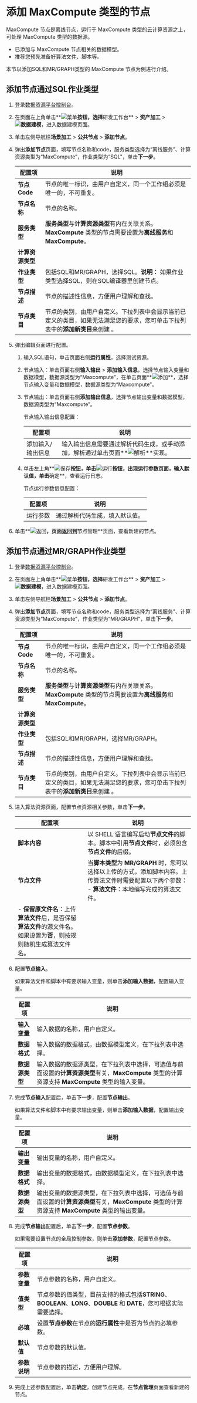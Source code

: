 # 添加 MaxCompute 类型的节点

MaxCompute 节点是离线节点，运行于 MaxCompute 类型的云计算资源之上，可处理 MaxCompute 类型的数据源。

-   已添加与 MaxCompute 节点相关的数据模型。
-   推荐您预先准备好算法文件、脚本等。

本节以添加SQL和MR/GRAPH类型的 MaxCompute 节点为例进行介绍。

## 添加节点通过SQL作业类型

1.  登录[数据资源平台控制台](https://dataq.console.aliyun.com)。

2.  在页面左上角单击**![菜单](https://static-aliyun-doc.oss-accelerate.aliyuncs.com/assets/img/zh-CN/6504337061/p188771.png)**按钮，选择**研发工作台** \> **资产加工** \> **![数据建模](https://static-aliyun-doc.oss-accelerate.aliyuncs.com/assets/img/zh-CN/7366900161/p208211.png)**，进入数据建模页面。

3.  单击左侧导航栏**场景加工** \> **公共节点** \> **添加节点**。

4.  弹出**添加节点**页面，填写节点名称和code，服务类型选择为“离线服务”、计算资源类型为“MaxCompute”，作业类型为“SQL"，单击**下一步**。

    |配置项|说明|
    |---|--|
    |**节点Code**|节点的唯一标识，由用户自定义，同一个工作组必须是唯一的，不可重复。|
    |**节点名称**|节点的名称。|
    |**服务类型**|**服务类型**与**计算资源类型**有内在关联关系。**MaxCompute** 类型的节点需要设置为**离线服务**和 **MaxCompute**。|
    |**计算资源类型**|
    |**作业类型**|包括SQL和MR/GRAPH，选择SQL。**说明：** 如果作业类型选择SQL，则在SQL编译器里创建节点。 |
    |**节点描述**|节点的描述性信息，方便用户理解和查找。|
    |**节点类目**|节点的类别，由用户自定义。下拉列表中会显示当前已定义的类目，如果无法满足您的要求，您可单击下拉列表中的**添加新类目**来创建 。|

5.  弹出编辑页面进行配置。

    1.  输入SQL语句，单击页面右侧**运行属性**，选择测试资源。

    2.  节点输入：单击页面右侧**输入输出** \> **添加输入信息**，选择节点输入变量和数据模型，数据源类型为“Maxcompute”，在单击页面**![添加](https://static-aliyun-doc.oss-accelerate.aliyuncs.com/assets/img/zh-CN/8561429061/p205624.png)**，选择节点输入变量和数据模型，数据源类型为“Maxcompute”。

    3.  节点输出：单击页面右侧**添加输出信息**，选择节点输出变量和数据模型，数据源类型为“Maxcompute”。

        节点输入输出信息配置：

        |配置项|说明|
        |---|--|
        |添加输入/输出信息|输入输出信息需要通过解析代码生成，或手动添加，解析通过单击页面**![解析](https://static-aliyun-doc.oss-accelerate.aliyuncs.com/assets/img/zh-CN/6824430161/p208903.png)**实现。|

    4.  单击左上角**![保存](https://static-aliyun-doc.oss-accelerate.aliyuncs.com/assets/img/zh-CN/8561429061/p205637.png)**按钮，单击**![运行](https://static-aliyun-doc.oss-accelerate.aliyuncs.com/assets/img/zh-CN/9561429061/p205638.png)**按钮，出现运行参数页面，输入默认值，单击**确定**，查看运行日志。

        节点运行参数信息配置：

        |配置项|说明|
        |---|--|
        |运行参数|通过解析代码生成，填入默认值。|

6.  单击**![返回](https://static-aliyun-doc.oss-accelerate.aliyuncs.com/assets/img/zh-CN/9561429061/p205667.png)**，页面返回到**节点管理**页面，查看新建的节点。


## 添加节点通过MR/GRAPH作业类型

1.  登录[数据资源平台控制台](https://dataq.console.aliyun.com)。

2.  在页面左上角单击**![菜单](https://static-aliyun-doc.oss-accelerate.aliyuncs.com/assets/img/zh-CN/6504337061/p188771.png)**按钮，选择**研发工作台** \> **资产加工** \> **![数据建模](https://static-aliyun-doc.oss-accelerate.aliyuncs.com/assets/img/zh-CN/7366900161/p208211.png)**，进入数据建模页面。

3.  单击左侧导航栏**场景加工** \> **公共节点** \> **添加节点**。

4.  弹出**添加节点**页面，填写节点名称和code，服务类型选择为“离线服务”、计算资源类型为“MaxCompute”，作业类型为“MR/GRAPH"，单击**下一步**。

    |配置项|说明|
    |---|--|
    |**节点Code**|节点的唯一标识，由用户自定义，同一个工作组必须是唯一的，不可重复。|
    |**节点名称**|节点的名称。|
    |**服务类型**|**服务类型**与**计算资源类型**有内在关联关系。**MaxCompute** 类型的节点需要设置为**离线服务**和 **MaxCompute**。|
    |**计算资源类型**|
    |**作业类型**|包括SQL和MR/GRAPH，选择MR/GRAPH。|
    |**节点描述**|节点的描述性信息，方便用户理解和查找。|
    |**节点类目**|节点的类别，由用户自定义。下拉列表中会显示当前已定义的类目，如果无法满足您的要求，您可单击下拉列表中的**添加新类目**来创建 。|

5.  进入算法资源页面，配置节点资源相关参数，单击**下一步**。

    |配置项|说明|
    |---|--|
    |**脚本内容**|以 SHELL 语言编写启动**节点文件**的脚本。脚本中引用**节点文件**时，必须包含**节点文件**的后缀。|
    |**节点文件**|当**脚本类型**为 **MR/GRAPH** 时，您可以选择以上传的方式，添加脚本内容。上传算法文件时需要配置以下两个参数：     -   **算法文件**：本地编写完成的算法文件。
    -   **保留原文件名**：上传**算法文件**后，是否保留**算法文件**的源文件名。如果设置为**否**，则按规则随机生成算法文件名。 |

6.  配置**节点输入**。

    如果算法文件和脚本中有要求输入变量，则单击**添加输入数据**，配置输入变量。

    |配置项|说明|
    |---|--|
    |**输入变量**|输入数据的名称，用户自定义。|
    |**数据格式**|输入数据的数据格式，由数据模型定义，在下拉列表中选择。|
    |**数据源类型**|输入数据的数据源类型，在下拉列表中选择，可选值与前面设置的**计算资源类型**有关，**MaxCompute** 类型的计算资源支持 **MaxCompute** 类型的输入变量。|

7.  完成**节点输入**配置后，单击**下一步**，配置**节点输出**。

    如果算法文件和脚本中有要求输出变量，则单击**添加输入数据**，配置输出变量。

    |配置项|说明|
    |---|--|
    |**输出变量**|输出变量的名称，用户自定义。|
    |**数据格式**|输出变量的数据格式，由数据模型定义，在下拉列表中选择。|
    |**数据源类型**|输出变量的数据源类型，在下拉列表中选择，可选值与前面设置的**计算资源类型**有关，**MaxCompute** 类型的计算资源支持 **MaxCompute** 类型的输出变量。|

8.  完成**节点输出**配置后，单击**下一步**，配置**节点参数**。

    如果需要设置节点的全局控制参数，则单击**添加参数**，配置节点参数。

    |配置项|说明|
    |---|--|
    |**参数变量**|节点参数的名称，用户自定义。|
    |**值类型**|节点参数的值类型，目前支持的格式包括**STRING**、**BOOLEAN**、**LONG**、**DOUBLE** 和 **DATE**，您可根据实际需要选择。|
    |**必填**|设置**节点参数**在节点的**运行属性**中是否为节点的必填参数。|
    |**默认值**|节点参数的默认值。|
    |**参数说明**|节点参数的描述，方便用户理解。|

9.  完成上述参数配置后，单击**确定**，创建节点完成，在**节点管理**页面查看新建的节点。


